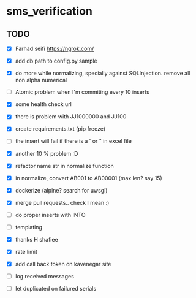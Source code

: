 # sms_verification


## TODO
- [x] Farhad seifi https://ngrok.com/
- [x] add db path to config.py.sample
- [x] do more while normalizing, specially against SQLInjection. remove all non alpha numerical
- [ ] Atomic problem when I'm commiting every 10 inserts
- [x] some health check url
- [x] there is problem with JJ1000000 and JJ100
- [x] create requirements.txt (pip freeze)
- [ ] the insert will fail if there is a ' or " in excel file
- [x] another 10 % problem :D
- [x] refactor name str in normalize function
- [x] in normalize, convert AB001 to AB00001 (max len? say 15)
- [x] dockerize (alpine? search for uwsgi)
- [x] merge pull requests.. check I mean :)
- [ ] do proper inserts with INTO
- [ ] templating
- [x] thanks H shafiee
- [x] rate limit
- [x] add call back token on kavenegar site
- [ ] log received messages
- [ ] let duplicated on failured serials


